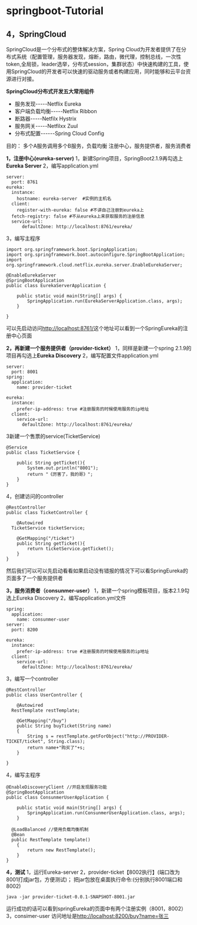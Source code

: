 # springboot-Tutorial


## 4，SpringCloud
SpringCloud是一个分布式的整体解决方案，Spring Cloud为开发者提供了在分布式系统（配置管理，服务器发现，熔断，路由，微代理，控制总线，一次性token,全局锁，leader选举，分布式session，集群状态）中快速构建的工具，使用SpringCloud的开发者可以快速的驱动服务或者构建应用，同时能够和云平台资源进行对接。


**SpringCloud分布式开发五大常用组件**

 - 服务发现-----Netflix Eureka
 - 客户端负载均衡-----Netflix Ribbon
 - 断路器-----Netfilx Hystrix
 - 服务网关-----Netfilxx Zuul
 - 分布式配置------Spring Cloud Config

目的：
多个A服务调用多个B服务，负载均衡
注册中心，服务提供者，服务消费者

**1，注册中心(eureka-server)**
      1，新建Spring项目，SpringBoot2.1.9再勾选上**Eureka Server**
      2，编写application.yml
```
server:  
  port: 8761  
eureka:  
  instance:  
    hostname: eureka-server  #实例的主机名
  client:  
    register-with-eureka: false #不讲自己注册到eureka上  
  fetch-registry: false #不从eureka上来获取服务的注册信息  
  service-url:  
      defaultZone: http://localhost:8761/eureka/
```
3，编写主程序
```
import org.springframework.boot.SpringApplication;  
import org.springframework.boot.autoconfigure.SpringBootApplication;  
import org.springframework.cloud.netflix.eureka.server.EnableEurekaServer;  
  
@EnableEurekaServer  
@SpringBootApplication  
public class EurekaServerApplication {  
  
    public static void main(String[] args) {  
        SpringApplication.run(EurekaServerApplication.class, args);  
    }  
  
}
```
可以先启动访问[http://localhost:8761/](http://localhost:8761/)这个地址可以看到一个SpringEureka的注册中心页面

**2，再新建一个服务提供者（provider-ticket）**
1，同样是新建一个spring 2.1.9的项目再勾选上**Eureka Discovery**
2，编写配置文件application.yml
```
server:  
  port: 8001  
spring:  
  application:  
    name: provider-ticket  
  
eureka:  
  instance:  
    prefer-ip-address: true #注册服务的时候使用服务的ip地址  
  client:  
    service-url:  
      defaultZone: http://localhost:8761/eureka/
```
3新建一个售票的service(TicketService)
```
@Service  
public class TicketService {  
  
    public String getTicket(){  
        System.out.println("8001");  
        return "《厉害了，我的哥》";  
    }  
}
```
4，创建访问的controller
```
@RestController  
public class TicketController {  

    @Autowired  
  TicketService ticketService;  
  
    @GetMapping("/ticket")  
    public String getTicket(){  
        return ticketService.getTicket();  
    }  
}
```
然后我们可以可以先启动看看如果启动没有错报的情况下可以看SpringEureka的页面多了一个服务提供者

**3，服务消费者（consunmer-user）**
1，新建一个spring模板项目，版本2.1.9勾选上Eureka Discovery
2，编写application.yml文件
```
spring:  
  application:  
    name: consunmer-user  
server:  
  port: 8200  
  
eureka:  
  instance:  
    prefer-ip-address: true #注册服务的时候使用服务的ip地址  
  client:  
    service-url:  
      defaultZone: http://localhost:8761/eureka/
```
3，编写一个controller
```
@RestController  
public class UserController {  
  
    @Autowired  
  RestTemplate restTemplate;  
  
    @GetMapping("/buy")  
    public String buyTicket(String name)  
    {  
        String s = restTemplate.getForObject("http://PROVIDER-TICKET/ticket", String.class);  
        return name+"购买了"+s;  
    }  
  
}
```
4，编写主程序
```
@EnableDiscoveryClient //开启发现服务功能  
@SpringBootApplication  
public class ConsunmerUserApplication {  
  
    public static void main(String[] args) {  
        SpringApplication.run(ConsunmerUserApplication.class, args);  
    }  
  
  @LoadBalanced //使用负载均衡机制  
  @Bean  
  public RestTemplate template()  
    {  
        return new RestTemplate();  
    }  
}
```
**4，测试**
1，运行Eureka-server
2，provider-ticket【8002执行】(端口改为8001打成jar包，方便测试)；
把jar包放在桌面执行命令:(分别执行8001端口和8002)
```
java -jar provider-ticket-0.0.1-SNAPSHOT-8001.jar
```	
运行成功的话可以看到springEureka的页面中有两个注册实例（8001，8002）
3，consimer-user
访问地址是[http://localhost:8200/buy?name=张三](http://localhost:8200/buy?name=张三)
